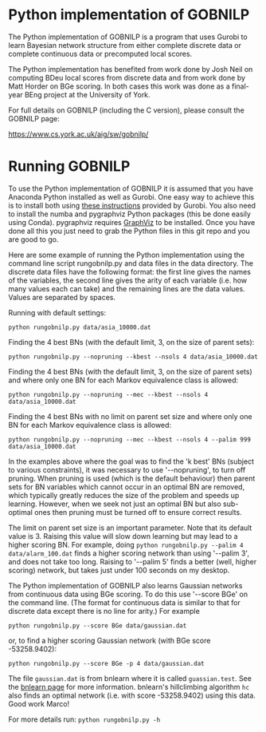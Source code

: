 # Python implementation of GOBNILP

The Python implementation of GOBNILP is a program that uses Gurobi to
learn Bayesian network structure from either complete discrete data or
complete continuous data or precomputed local scores.

The Python implementation has benefited from work done by Josh Neil on
computing BDeu local scores from discrete data and from work done by
Matt Horder on BGe scoring. In both cases this work was done as a
final-year BEng project at the University of York.

For full details on GOBNILP (including the C version), please consult
the GOBNILP page:

https://www.cs.york.ac.uk/aig/sw/gobnilp/

# Running GOBNILP

To use the Python implementation of GOBNILP it is assumed that you
have Anaconda Python installed as well as Gurobi. One easy way to
achieve this is to install both using [these
instructions](https://www.gurobi.com/get-anaconda/) provided by
Gurobi. You also need to install the numba and pygraphviz Python packages (this be done easily using
Conda). pygraphviz requires [GraphViz](http://www.graphviz.org/) to be installed.
Once you have done all this you just need to grab the Python files
in this git repo and you are good to go.

Here are some example of running the Python implementation using the command line
script rungobnilp.py and 
data files in the data directory. The discrete data
files have the following format: the first line gives the names of the
variables, the second line gives the arity of each variable (i.e. how
many values each can take) and the remaining lines are the data
values. Values are separated by spaces.

Running with default settings:  

`python rungobnilp.py data/asia_10000.dat`

Finding the 4 best BNs (with the default limit, 3, on the size of
parent sets):

`python rungobnilp.py --nopruning --kbest --nsols 4 data/asia_10000.dat`

Finding the 4 best BNs (with the default limit, 3, on the size of
parent sets) and where only one BN for each Markov equivalence class
is allowed:

`python rungobnilp.py --nopruning --mec --kbest --nsols 4 data/asia_10000.dat`

Finding the 4 best BNs with no limit on parent set size and where only
one BN for each Markov equivalence class is allowed:

`python rungobnilp.py --nopruning --mec --kbest --nsols 4 --palim 999 data/asia_10000.dat`

In the examples above where the goal was to find the 'k best' BNs
(subject to various constraints), it was necessary to use
'--nopruning', to turn off pruning. When pruning is used (which is the
default behaviour) then parent sets for BN variables which cannot
occur in an optimal BN are removed, which typically greatly reduces
the size of the problem and speeds up learning.  However, when we seek
not just an optimal BN but also sub-optimal ones then pruning must be
turned off to ensure correct results.


The limit on parent set size is an important parameter. Note that its
default value is 3. Raising this value will slow down learning but may
lead to a higher scoring BN. For example, doing `python
rungobnilp.py --palim 4 data/alarm_100.dat` finds
a higher scoring network than using '--palim 3', and does not take too
long.  Raising to '--palim 5' finds a better (well, higher scoring)
network, but takes just under 100 seconds on my desktop.

The Python implementation of GOBNILP also learns Gaussian networks
from continuous data using BGe scoring. To do this use '--score BGe'
on the command line. (The format for continuous data is similar to that
for discrete data except there is no line for arity.) For example

`python rungobnilp.py --score BGe data/gaussian.dat`

or, to find a higher scoring Gaussian network (with BGe score
-53258.9402):

`python rungobnilp.py --score BGe -p 4 data/gaussian.dat`

The file `gaussian.dat` is from bnlearn where it is called
`guassian.test`. See the [bnlearn
page](http://www.bnlearn.com/documentation/man/gaussian-test.html) for
more information. bnlearn's hillclimbing algorithm `hc` also finds an
optimal network (i.e. with score -53258.9402) using this data. Good
work Marco!


For more details run:
`python rungobnilp.py -h`

